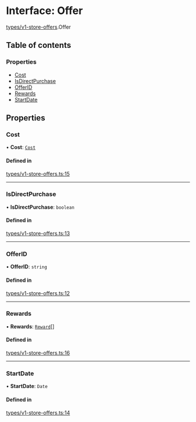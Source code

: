 # Interface: Offer

[types/v1-store-offers](../modules/types_v1_store_offers.md).Offer

## Table of contents

### Properties

- [Cost](types_v1_store_offers.Offer.md#cost)
- [IsDirectPurchase](types_v1_store_offers.Offer.md#isdirectpurchase)
- [OfferID](types_v1_store_offers.Offer.md#offerid)
- [Rewards](types_v1_store_offers.Offer.md#rewards)
- [StartDate](types_v1_store_offers.Offer.md#startdate)

## Properties

### Cost

• **Cost**: [`Cost`](types_v1_store_offers.Cost.md)

#### Defined in

[types/v1-store-offers.ts:15](https://github.com/jameslinimk/unofficial-valorant-api/blob/317491a/package/src/types/v1-store-offers.ts#L15)

___

### IsDirectPurchase

• **IsDirectPurchase**: `boolean`

#### Defined in

[types/v1-store-offers.ts:13](https://github.com/jameslinimk/unofficial-valorant-api/blob/317491a/package/src/types/v1-store-offers.ts#L13)

___

### OfferID

• **OfferID**: `string`

#### Defined in

[types/v1-store-offers.ts:12](https://github.com/jameslinimk/unofficial-valorant-api/blob/317491a/package/src/types/v1-store-offers.ts#L12)

___

### Rewards

• **Rewards**: [`Reward`](types_v1_store_offers.Reward.md)[]

#### Defined in

[types/v1-store-offers.ts:16](https://github.com/jameslinimk/unofficial-valorant-api/blob/317491a/package/src/types/v1-store-offers.ts#L16)

___

### StartDate

• **StartDate**: `Date`

#### Defined in

[types/v1-store-offers.ts:14](https://github.com/jameslinimk/unofficial-valorant-api/blob/317491a/package/src/types/v1-store-offers.ts#L14)
